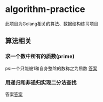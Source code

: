 # algorithm-practice

此项目为Golang相关的算法、数据结构练习项目

## 算法相关

### 求一个数中所有的质数(prime)
ps:一个只能被1和自身整除的数称之为质数
[答案](arithmetic/prime.go)

### 用递归和非递归实现二分法查找
答案[答案](arithmetic/binary_search.go)